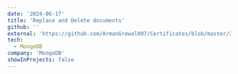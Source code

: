```yaml
---
date: '2024-06-17'
title: 'Replace and Delete documents'
github: ''
external: 'https://github.com/ArmanGrewal007/Certificates/blob/master/2024_06_17_7MongoDB.pdf'
tech:
  - MongoDB
company: 'MongoDB'
showInProjects: false
---
```



